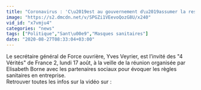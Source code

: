 ```yaml
---
title: "Coronavirus : 'C\u2019est au gouvernement d\u2019assumer la responsabilit\u00e9 de l\u2019obligation du port du masque', assure Yves Veyrier (FO)"
image: "https://s2.dmcdn.net/v/SPGZi1VEevoQozG8U/x240"
vid_id: "x7vmju4"
categories: "news"
tags: ["Politique","Sant\u00e9","Masques sanitaires"]
date: "2020-08-27T08:33:04+03:00"
---
```

Le secrétaire général de Force ouvrière, Yves Veyrier, est l’invité des &quot;4 Vérités&quot; de France 2, lundi 17 août, à la veille de la réunion organisée par Elisabeth Borne avec les partenaires sociaux pour évoquer les règles sanitaires en entreprise.  <br>Retrouver toutes les infos sur la vidéo sur : 
